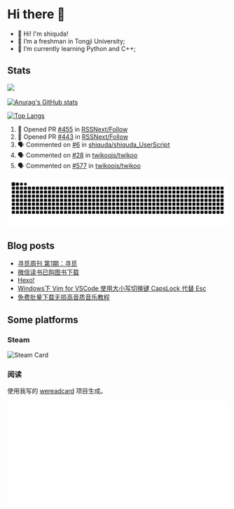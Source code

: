 # Hi there 👋

- 👋 Hi! I'm shiquda!
- 📖 I’m a freshman in Tongji University;
- 🌱 I’m currently learning Python and C++;

## Stats

![](https://komarev.com/ghpvc/?username=shiquda)

[![Anurag's GitHub stats](https://github-readme-stats.vercel.app/api?username=shiquda&theme=vue-dark&show_icons=true)](https://github.com/anuraghazra/github-readme-stats)

[![Top Langs](https://github-readme-stats.vercel.app/api/top-langs/?username=shiquda&theme=vue-dark&show_icons=true&hide=SCSS)](https://github.com/anuraghazra/github-readme-stats)

<!--START_SECTION:activity-->
1. 💪 Opened PR [#455](https://github.com/RSSNext/Follow/pull/455) in [RSSNext/Follow](https://github.com/RSSNext/Follow)
2. 💪 Opened PR [#443](https://github.com/RSSNext/Follow/pull/443) in [RSSNext/Follow](https://github.com/RSSNext/Follow)
3. 🗣 Commented on [#6](https://github.com/shiquda/shiquda_UserScript/issues/6#issuecomment-2351907705) in [shiquda/shiquda_UserScript](https://github.com/shiquda/shiquda_UserScript)
4. 🗣 Commented on [#28](https://github.com/twikoojs/twikoo/issues/28#issuecomment-2342528024) in [twikoojs/twikoo](https://github.com/twikoojs/twikoo)
5. 🗣 Commented on [#577](https://github.com/twikoojs/twikoo/issues/577#issuecomment-2342524513) in [twikoojs/twikoo](https://github.com/twikoojs/twikoo)
<!--END_SECTION:activity-->

<picture>
  <source media="(prefers-color-scheme: dark)" srcset="https://raw.githubusercontent.com/shiquda/shiquda/output/github-contribution-grid-snake-dark.svg">
  <source media="(prefers-color-scheme: light)" srcset="https://raw.githubusercontent.com/shiquda/shiquda/output/github-contribution-grid-snake.svg">
  <img alt="github contribution grid snake animation" src="https://raw.githubusercontent.com/shiquda/shiquda/output/github-contribution-grid-snake.svg">
</picture>

## Blog posts
<!-- BLOG-POST-LIST:START -->
- [寻觅周刊 第1期：寻觅](https://shiquda.link/seeking-weekly-1/)
- [微信读书已购图书下载](https://shiquda.link/download-weread-books/)
- [Hexo!](https://shiquda.link/move-to-hexo/)
- [Windows下 Vim for VSCode 使用大小写切换键 CapsLock 代替 Esc](https://shiquda.link/windows-vim-for-vscode-use-capslock-instead-of-esc/)
- [免费批量下载无损高音质音乐教程](https://shiquda.link/batch-download-high-quality-music/)
<!-- BLOG-POST-LIST:END -->

## Some platforms

### Steam

![Steam Card](https://card.yuy1n.io/card/76561199045221076/tokyonight,en,bg-FF0000-0033FF,games)

### 阅读

使用我写的 [wereadcard](https://github.com/shiquda/wereadcard) 项目生成。

![Weread Card](https://github.com/shiquda/wereadcard/raw/main/output/recent_read.svg)

<!--
**shiquda/shiquda** is a ✨ _special_ ✨ repository because its `README.md` (this file) appears on your GitHub profile.

Here are some ideas to get you started:

- 🔭 I’m currently working on ...
- 🌱 I’m currently learning ...
- 👯 I’m looking to collaborate on ...
- 🤔 I’m looking for help with ...
- 💬 Ask me about ...
- 📫 How to reach me: ...
- 😄 Pronouns: ...
- ⚡ Fun fact: ...
-->
